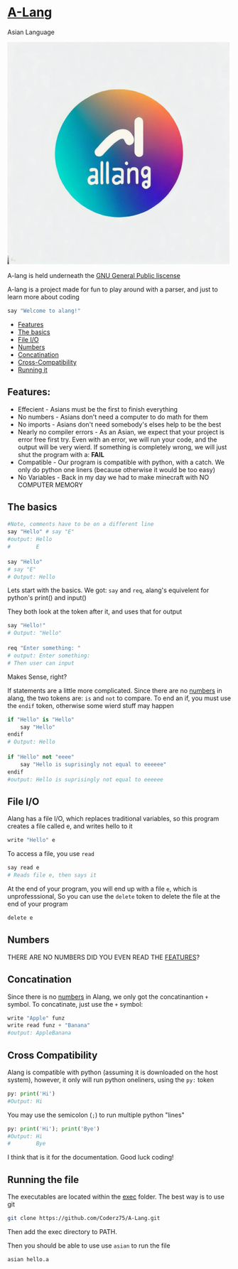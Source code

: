 <h1><a href = "https://coderz75.github.io/A-Lang/">A-Lang</a></h1>
Asian Language

<img src="img/logo.jpg"
     alt="A-Lang logo"
     style="text-align: center; width: 500px;" />


A-lang is held underneath the [GNU General Public liscense](./LICENSE)

A-lang is a project made for fun to play around with a parser, and just to learn more about coding

```py
say "Welcome to alang!"
```

- [Features](#feature)
- [The basics](#basic)
- [File I/O](#file)
- [Numbers](#num)
- [Concatination](#conc)
- [Cross-Compatibility](#cross)
- [Running it](#run
)
<h2 id = "feature">Features:</h2>

- Effecient - Asians must be the first to finish everything 
- No numbers - Asians don't need a computer to do math for them
- No imports - Asians don't need somebody's elses help to be the best
- Nearly no compiler errors - As an Asian, we expect that your project is error free first try. Even with an error, we will run your code, and the output will be very wierd. If something is completely wrong, we will just shut the program with a: <b>FAIL</b>
- Compatible - Our program is compatible with python, with a catch. We only do python one liners (because otherwise it would be too easy)
- No Variables - Back in my day we had to make minecraft with NO COMPUTER MEMORY

<h2 id = "basic">The basics</h2>

```py
#Note, comments have to be on a different line
say "Hello" # say "E"
#output: Hello
#        E

say "Hello" 
# say "E"
# Output: Hello
```

Lets start with the basics. We got: `say` and `req`, alang's equivelent for python's print() and input()

They both look at the token after it, and uses that for output
```py
say "Hello!"
# Output: "Hello"

req "Enter something: "
# output: Enter something: 
# Then user can input
```

Makes Sense, right?

If statements are a little more complicated. Since there are no [numbers](#num) in alang, the two tokens are: `is` and `not` to compare. To end an if, you must use the `endif` token, otherwise some wierd stuff may happen

```py
if "Hello" is "Hello"
    say "Hello"
endif
# Output: Hello

if "Hello" not "eeee"
    say "Hello is suprisingly not equal to eeeeee"
endif
#output: Hello is suprisingly not equal to eeeeee
```

<h2 id = "file">File I/O</h2>

Alang has a file I/O, which replaces traditional variables, so this program creates a file called e, and writes hello to it
```py
write "Hello" e
```
To access a file, you use `read` 
```py
say read e
# Reads file e, then says it
```
At the end of your program, you will end up with a file `e`, which is unprofesssional, So you can use the `delete` token to delete the file at the end of your program
```py
delete e
```

<h2 id = "num">Numbers</h2>

THERE ARE NO NUMBERS DID YOU EVEN READ THE [FEATURES](#feature)?

<h2 id = "conc">Concatination</h2>

Since there is no [numbers](#num) in Alang, we only got the concatinantion `+` symbol. To concatinate, just use the `+` symbol:
```py
write "Apple" funz
write read funz + "Banana"
#output: AppleBanana
```

<h2 id = "cross">Cross Compatibility</h2>

Alang is compatible with python (assuming it is downloaded on the host system), however, it only will run python oneliners, using the `py:` token
```py
py: print('Hi')
#Output: Hi
```

You may use the semicolon (`;`) to run multiple python "lines"
```py
py: print('Hi'); print('Bye')
#Output: Hi
#        Bye
```


I think that is it for the documentation. Good luck coding!

<h2 id = "run">Running the file</h2>

The executables are located within the [exec](./exec) folder. The best way is to use git

```bash
git clone https://github.com/Coderz75/A-Lang.git
```

Then add the exec directory to PATH.

Then you should be able to use use `asian` to run the file

```bash
asian hello.a
```